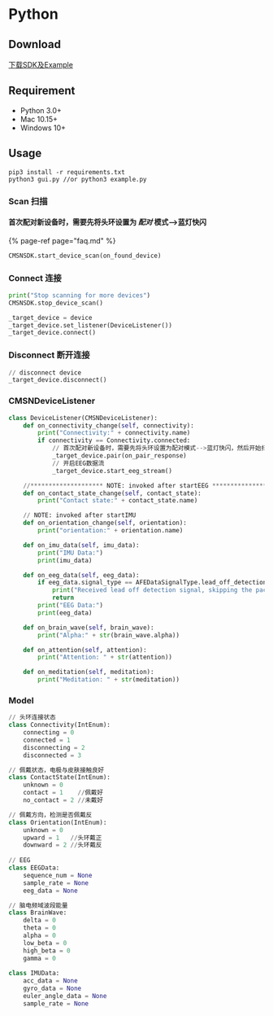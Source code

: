# Python

## Download

[下载SDK及Example](https://focus-resource.oss-cn-beijing.aliyuncs.com/universal/crimson-sdk-prebuild/1.0.1/python/python.zip)

## Requirement

* Python 3.0+
* Mac 10.15+
* Windows 10+

## Usage

```text
pip3 install -r requirements.txt
python3 gui.py //or python3 example.py
```

### Scan 扫描

#### 首次配对新设备时，需要先将头环设置为 _配对_  模式--&gt;蓝灯快闪

{% page-ref page="faq.md" %}

```python
CMSNSDK.start_device_scan(on_found_device)
```

### Connect 连接

```python
print("Stop scanning for more devices")
CMSNSDK.stop_device_scan()

_target_device = device
_target_device.set_listener(DeviceListener())
_target_device.connect()
```

### Disconnect 断开连接

```python
// disconnect device
_target_device.disconnect()
```

### CMSNDeviceListener

```python
class DeviceListener(CMSNDeviceListener):
    def on_connectivity_change(self, connectivity):
        print("Connectivity:" + connectivity.name)
        if connectivity == Connectivity.connected:
            // 首次配对新设备时，需要先将头环设置为配对模式-->蓝灯快闪，然后开始扫描
            _target_device.pair(on_pair_response)
            // 开启EEG数据流
            _target_device.start_eeg_stream()

    //******************** NOTE: invoked after startEEG *******************
    def on_contact_state_change(self, contact_state):
        print("Contact state:" + contact_state.name)

    // NOTE: invoked after startIMU
    def on_orientation_change(self, orientation):
        print("orientation:" + orientation.name)

    def on_imu_data(self, imu_data):
        print("IMU Data:")
        print(imu_data)    

    def on_eeg_data(self, eeg_data):
        if eeg_data.signal_type == AFEDataSignalType.lead_off_detection:
            print("Received lead off detection signal, skipping the packet.")
            return
        print("EEG Data:")
        print(eeg_data)

    def on_brain_wave(self, brain_wave):
        print("Alpha:" + str(brain_wave.alpha))

    def on_attention(self, attention):
        print("Attention: " + str(attention))

    def on_meditation(self, meditation):
        print("Meditation: " + str(meditation))
```

### Model

```python
// 头环连接状态
class Connectivity(IntEnum):
    connecting = 0
    connected = 1
    disconnecting = 2
    disconnected = 3

// 佩戴状态，电极与皮肤接触良好
class ContactState(IntEnum):
    unknown = 0
    contact = 1    //佩戴好
    no_contact = 2 //未戴好

// 佩戴方向，检测是否佩戴反
class Orientation(IntEnum):
    unknown = 0
    upward = 1   //头环戴正
    downward = 2 //头环戴反
    
// EEG    
class EEGData:
    sequence_num = None
    sample_rate = None
    eeg_data = None    

// 脑电频域波段能量        
class BrainWave:
    delta = 0
    theta = 0
    alpha = 0
    low_beta = 0
    high_beta = 0
    gamma = 0    
    
class IMUData:
    acc_data = None
    gyro_data = None
    euler_angle_data = None
    sample_rate = None    
```

